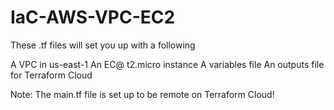 # IaC-AWS-VPC-EC2
These .tf files will set you up with a following

A VPC in us-east-1
An EC@ t2.micro instance
A variables file
An outputs file for Terraform Cloud

Note: The main.tf file is set up to be remote on Terraform Cloud!

